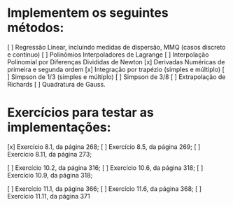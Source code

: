 # Implementem os seguintes métodos:

[ ] Regressão Linear, incluindo medidas de dispersão, MMQ (casos discreto e contínuo)
[ ] Polinômios Interpoladores de Lagrange
[ ] Interpolação Polinomial por Diferenças Divididas de Newton
[x] Derivadas Numéricas de primeira e segunda ordem
[x] Integração por trapézio (simples e múltiplo)
[ ] Simpson de 1/3 (simples e múltiplo)
[ ] Simpson de 3/8
[ ] Extrapolação de Richards
[ ] Quadratura de Gauss.

# Exercícios para testar as implementações:

[x] Exercício 8.1, da página 268;
[ ] Exercício 8.5, da página 269;
[ ] Exercício 8.11, da página 273;

[ ] Exercício 10.2, da página 316;
[ ] Exercício 10.6, da página 318;
[ ] Exercício 10.9, da página 318;

[ ] Exercício 11.1, da página 366;
[ ] Exercício 11.6, da página 368;
[ ] Exercício 11.11, da página 371